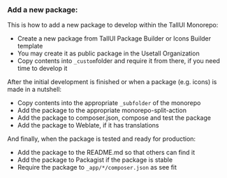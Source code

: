 ### Add a new package:

This is how to add a new package to develop within the TallUI Monorepo:

-   Create a new package from TallUI Package Builder or Icons Builder template
-   You may create it as public package in the Usetall Organization
-   Copy contents into `_custom`folder and require it from there, if you need time to develop it 

After the initial development is finished or when a package (e.g. icons) is made in a nutshell:

-   Copy contents into the appropriate `_subfolder` of the monorepo
-   Add the package to the appropriate monorepo-split-action
-   Add the package to composer.json, compose and test the package
-   Add the package to Weblate, if it has translations

And finally, when the package is tested and ready for production:

-   Add the package to the README.md so that others can find it
-   Add the package to Packagist if the package is stable
-   Require the package to `_app/*/composer.json` as see fit
